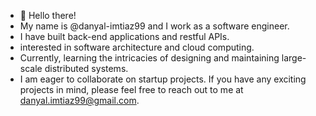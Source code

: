 - 👋 Hello there!
- My name is @danyal-imtiaz99 and I work as a software engineer.
- I have built back-end applications and restful APIs.
- interested in software architecture and cloud computing.
- Currently, learning the intricacies of designing and maintaining large-scale distributed systems.
- I am eager to collaborate on startup projects. If you have any exciting projects in mind, please feel free to reach out to me at danyal.imtiaz99@gmail.com.
  
<!---
danyal-imtiaz99/danyal-imtiaz99 is a ✨ special ✨ repository because its `README.md` (this file) appears on your GitHub profile.
You can click the Preview link to take a look at your changes.
--->
